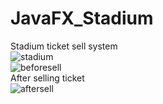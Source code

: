 # JavaFX_Stadium
Stadium ticket sell system</br>
![stadium](https://user-images.githubusercontent.com/37523923/53212176-12cf1180-3698-11e9-94c2-7f0a23d37bcf.PNG)</br>
![beforesell](https://user-images.githubusercontent.com/37523923/53212183-16629880-3698-11e9-9618-f3a7b3ade9aa.PNG)</br>
After selling ticket</br>
![aftersell](https://user-images.githubusercontent.com/37523923/53212188-19f61f80-3698-11e9-9a53-ff6a1da2cbe2.PNG)
